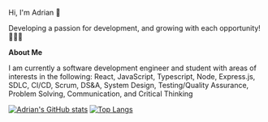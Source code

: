 Hi, I'm Adrian 👋 

Developing a passion for development, and growing with each opportunity! 👨‍💻💡


**About Me**

I am currently a software development engineer and student with areas of interests in the following: React, JavaScript, Typescript, Node, Express.js, SDLC, CI/CD, Scrum, DS&A, System Design, Testing/Quality Assurance, Problem Solving, Communication, and Critical Thinking


[![Adrian's GitHub stats](https://github-readme-stats.vercel.app/api?username=Suprame4)](https://github.com/Suprame4/github-readme-stats) [![Top Langs](https://github-readme-stats.vercel.app/api/top-langs/?username=Suprame4&layout=compact)](https://github.com/anuraghazra/github-readme-stats)
